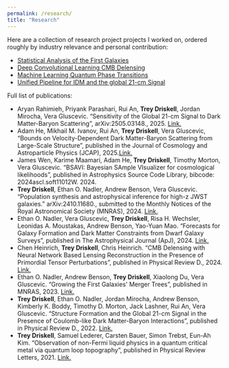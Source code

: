 ```yaml
---
permalink: /research/
title: "Research"
---
```


Here are a collection of research project projects I worked on, ordered roughly by industry relevance and personal contribution:

- [Statistical Analysis of the First Galaxies](/research/jwst/)
- [Deep Convolutional Learning CMB Delensing](/research/cmb/)
- [Machine Learning Quantum Phase Transitions](/research/qlt)
- [Unified Pipeline for IDM and the global 21-cm Signal](/research/21cm/)

Full list of publications:
- Aryan Rahimieh, Priyank Parashari, Rui An, **Trey Driskell**, Jordan Mirocha, Vera Gluscevic. “Sensitivity of the Global 21-cm Signal to Dark Matter-Baryon Scattering”, arXiv:2505.03148., 2025. [Link.](https://doi.org/10.48550/arXiv.2505.03148)
- Adam He, Mikhail M. Ivanov, Rui An, **Trey Driskell**, Vera Gluscevic, “Bounds on Velocity-Dependent Dark Matter-Baryon Scattering from Large-Scale Structure”, published in the Journal of Cosmology and Astroparticle Physics (JCAP), 2025.[Link.](https://doi.org/10.1088/1475-7516/2025/05/087)
- James Wen, Karime Maamari, Adam He, **Trey Driskell**, Timothy Morton, Vera Gluscevic. “BSAVI: Bayesian SAmple VIsualizer for cosmological likelihoods”, published in  Astrophysics Source Code Library, bibcode: 2024ascl.soft11012W. 2024.
- **Trey Driskell**, Ethan O. Nadler, Andrew Benson, Vera Gluscevic. “Population synthesis and astrophysical inference for high-z JWST galaxies.” arXiv:2410.11680., submitted to the Monthly Notices of the Royal Astronomical Society (MNRAS), 2024. [Link.](https://doi.org/10.48550/arXiv.2410.11680)
- Ethan O. Nadler, Vera Gluscevic, **Trey Driskell**, Risa H. Wechsler, Leonidas A. Moustakas, Andrew Benson, Yao-Yuan Mao. “Forecasts for Galaxy Formation and Dark Matter Constraints from Dwarf Galaxy Surveys”, published in The Astrophysical Journal (ApJ), 2024. [Link.](https://doi.org/10.3847/1538-4357/ad3bb1)
- Chen Heinrich, **Trey Driskell**, Chris Heinrich. “CMB Delensing with Neural Network Based Lensing Reconstruction in the Presence of Primordial Tensor Perturbations”, published in Physical Review D., 2024. [Link.](https://doi.org/10.1103/PhysRevD.109.043518)
- Ethan O. Nadler, Andrew Benson, **Trey Driskell**, Xiaolong Du, Vera Gluscevic. “Growing the First Galaxies' Merger Trees”, published in MNRAS, 2023. [Link.](https://doi.org/10.1093/mnras/stad666)
- **Trey Driskell**, Ethan O. Nadler, Jordan Mirocha, Andrew Benson, Kimberly K. Boddy, Timothy D. Morton, Jack Lashner, Rui An, Vera Gluscevic. “Structure Formation and the Global 21-cm Signal in the Presence of Coulomb-like Dark Matter-Baryon Interactions”, published in Physical Review D., 2022. [Link.](https://doi.org/10.1103/PhysRevD.106.103525)
- **Trey Driskell**, Samuel Lederer, Carsten Bauer, Simon Trebst, Eun-Ah Kim. “Observation of non-Fermi liquid physics in a quantum critical metal via quantum loop topography”, published in Physical Review Letters, 2021. [Link.](https://doi.org/10.1103/PhysRevLett.127.046601)



